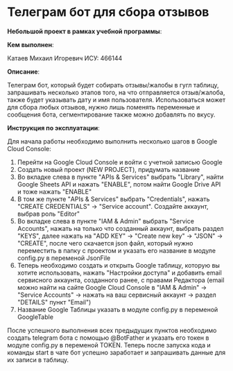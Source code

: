 # Телеграм бот для сбора отзывов

__Небольшой проект в рамках учебной программы__:

**Кем выполнен**:

Катаев Михаил Игоревич 
ИСУ: 466144

**Описание**:

Телеграм бот, который будет собирать отзывы/жалобы в гугл таблицу, запрашивать несколько этапов того, на что отправляется отзыв/жалоба, также будет указывать дату и имя пользователя.
Использоваться может для сбора любых отзывов, нужно лишь поменять переменные и сообщения бота, сегментирование также можно добавлять по вкусу.

**Инструкция по эксплуатации**:

Для начала работы необходимо выполнить несколько шагов в Google Cloud Console:
1) Перейти на Google Cloud Console и войти с учетной записью Google
2) Создать новый проект (NEW PROJECT), придумать название
3) Во вкладке слева в пункте "APIs & Services" выбрать "Library", 
найти Google Sheets API и нажать "ENABLE", потом найти Google Drive API и тоже нажать "ENABLE"
4) В том же пункте "APIs & Services" выбрать "Credentials", нажать "CREATE CREDENTIALS" -> 
"Service account". Создайте аккаунт, выбрав роль "Editor" 
5) Во вкладке слева в пункте "IAM & Admin" выбрать "Service Accounts", нажать на только что созданный аккаунт, выбрать раздел "KEYS", далее нажать на "ADD KEY" -> "Create new key" -> "JSON" -> "CREATE",
после чего скачается json файл, который нужно переместить в папку с проектом и указать его название в модуле config.py в переменой JsonFile
6) Теперь необходимо создать и открыть Google таблицу, которую вы хотите использовать, нажать "Настройки доступа" и добавить email сервисного аккаунта, созданного ранее, с правами Редактора (email можно найти на сайте Google Cloud Console в "IAM & Admin" -> "Service Accounts" -> нажать на ваш сервисный аккаунт -> раздел "DETAILS" пункт "Email")
7) Название Google Таблицы указать в модуле config.py в переменой GoogleTable

После успешного выполнения всех предыдущих пунктов необходимо создать telegram бота с помощью @BotFather
и указать его токен в модуле config.py в переменой TOKEN.
Теперь после запуска кода и команды start в чате бот успешно заработает и запрашивать данные для их записи в таблицу.
